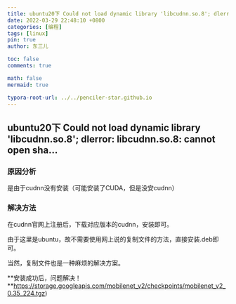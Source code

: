 ```yaml
---
title: ubuntu20下 Could not load dynamic library 'libcudnn.so.8'; dlerror: libcudnn.so.8: cannot open
date: 2022-03-29 22:48:10 +0800
categories: [编程]
tags: [linux]
pin: true
author: 东三儿

toc: false
comments: true

math: false
mermaid: true

typora-root-url: ../../penciler-star.github.io
---
```


## ubuntu20下 Could not load dynamic library 'libcudnn.so.8'; dlerror: libcudnn.so.8: cannot open sha...

### 原因分析
是由于cudnn没有安装（可能安装了CUDA，但是没安cudnn）

### 解决方法
在cudnn官网上注册后，下载对应版本的cudnn，安装即可。

由于这里是ubuntu，故不需要使用网上说的复制文件的方法，直接安装.deb即可。

当然，复制文件也是一种麻烦的解决方案。

**安装成功后，问题解决！**https://storage.googleapis.com/mobilenet_v2/checkpoints/mobilenet_v2_0.35_224.tgz)